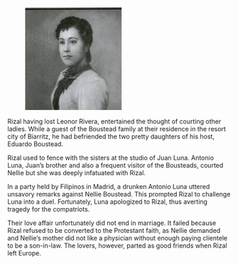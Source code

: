 <figure class="image">

![](/static/files/nellie-boustead.jpg)

</figure>

Rizal having lost Leonor Rivera, entertained the thought of courting other ladies. While a guest of the Boustead family at their residence in the resort city of Biarritz, he had befriended the two pretty daughters of his host, Eduardo Boustead.

Rizal used to fence with the sisters at the studio of Juan Luna. Antonio Luna, Juan’s brother and also a frequent visitor of the Bousteads, courted Nellie but she was deeply infatuated with Rizal.

In a party held by Filipinos in Madrid, a drunken Antonio Luna uttered unsavory remarks against Nellie Boustead. This prompted Rizal to challenge Luna into a duel. Fortunately, Luna apologized to Rizal, thus averting tragedy for the compatriots.

Their love affair unfortunately did not end in marriage. It failed because Rizal refused to be converted to the Protestant faith, as Nellie demanded and Nellie’s mother did not like a physician without enough paying clientele to be a son-in-law. The lovers, however, parted as good friends when Rizal left Europe.
